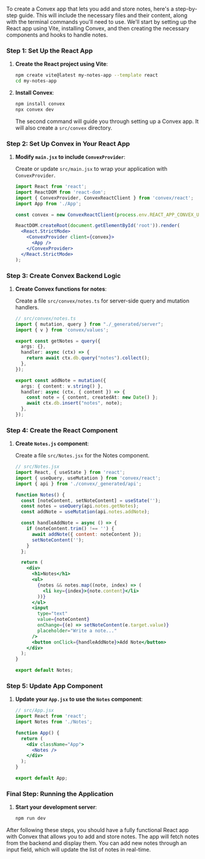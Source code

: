 To create a Convex app that lets you add and store notes, here's a step-by-step guide. This will include the necessary files and their content, along with the terminal commands you'll need to use. We'll start by setting up the React app using Vite, installing Convex, and then creating the necessary components and hooks to handle notes.

### Step 1: Set Up the React App

1. **Create the React project using Vite**:

   ```bash
   npm create vite@latest my-notes-app --template react
   cd my-notes-app
   ```

2. **Install Convex**:

   ```bash
   npm install convex
   npx convex dev
   ```

   The second command will guide you through setting up a Convex app. It will also create a `src/convex` directory.

### Step 2: Set Up Convex in Your React App

1. **Modify `main.jsx` to include `ConvexProvider`**:

   Create or update `src/main.jsx` to wrap your application with `ConvexProvider`.

   ```jsx
   import React from 'react';
   import ReactDOM from 'react-dom';
   import { ConvexProvider, ConvexReactClient } from 'convex/react';
   import App from './App';

   const convex = new ConvexReactClient(process.env.REACT_APP_CONVEX_URL);

   ReactDOM.createRoot(document.getElementById('root')).render(
     <React.StrictMode>
       <ConvexProvider client={convex}>
         <App />
       </ConvexProvider>
     </React.StrictMode>
   );
   ```

### Step 3: Create Convex Backend Logic

1. **Create Convex functions for notes**:

   Create a file `src/convex/notes.ts` for server-side query and mutation handlers.

   ```ts
   // src/convex/notes.ts
   import { mutation, query } from "./_generated/server";
   import { v } from 'convex/values';

   export const getNotes = query({
     args: {},
     handler: async (ctx) => {
       return await ctx.db.query("notes").collect();
     },
   });

   export const addNote = mutation({
     args: { content: v.string() },
     handler: async (ctx, { content }) => {
       const note = { content, createdAt: new Date() };
       await ctx.db.insert("notes", note);
     },
   });
   ```

### Step 4: Create the React Component

1. **Create `Notes.js` component**:

   Create a file `src/Notes.jsx` for the Notes component.

   ```jsx
   // src/Notes.jsx
   import React, { useState } from 'react';
   import { useQuery, useMutation } from 'convex/react';
   import { api } from './convex/_generated/api';

   function Notes() {
     const [noteContent, setNoteContent] = useState('');
     const notes = useQuery(api.notes.getNotes);
     const addNote = useMutation(api.notes.addNote);

     const handleAddNote = async () => {
       if (noteContent.trim() !== '') {
         await addNote({ content: noteContent });
         setNoteContent('');
       }
     };

     return (
       <div>
         <h1>Notes</h1>
         <ul>
           {notes && notes.map((note, index) => (
             <li key={index}>{note.content}</li>
           ))}
         </ul>
         <input
           type="text"
           value={noteContent}
           onChange={(e) => setNoteContent(e.target.value)}
           placeholder="Write a note..."
         />
         <button onClick={handleAddNote}>Add Note</button>
       </div>
     );
   }

   export default Notes;
   ```

### Step 5: Update App Component

1. **Update your `App.jsx` to use the `Notes` component**:

   ```jsx
   // src/App.jsx
   import React from 'react';
   import Notes from './Notes';

   function App() {
     return (
       <div className="App">
         <Notes />
       </div>
     );
   }

   export default App;
   ```

### Final Step: Running the Application

1. **Start your development server**:

   ```bash
   npm run dev
   ```

After following these steps, you should have a fully functional React app with Convex that allows you to add and store notes. The app will fetch notes from the backend and display them. You can add new notes through an input field, which will update the list of notes in real-time.
